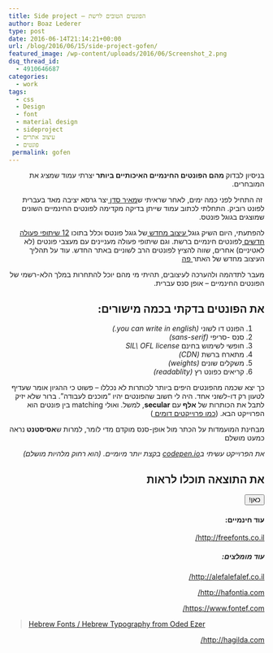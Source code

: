 ```yaml
---
title: Side project – הפונטים הטובים לרשת
author: Boaz Lederer
type: post
date: 2016-06-14T21:14:21+00:00
url: /blog/2016/06/15/side-project-gofen/
featured_image: /wp-content/uploads/2016/06/Screenshot_2.png
dsq_thread_id:
  - 4910646687
categories:
  - work
tags:
  - css
  - Design
  - font
  - material design
  - sideproject
  - עיצוב אתרים
  - פונטים
 permalink: gofen
---
```

<p dir="rtl">
  בניסיון לבדוק<strong> מהם הפונטים החינמיים האיכותיים ביותר </strong>יצרתי עמוד שמציג את המובחרים.
</p>

<p dir="rtl">
   זה התחיל לפני כמה ימים, לאחר שראיתי ש<a href="http://meirsadan.com/">מאיר סדן </a>יצר גרסא יציבה מאד בעברית לפונט רוביק. התחלתי לכתוב עמוד שייתן בדיקה מקדימה לפונטים החינמיים השונים שמוצגים בגוגל פונטס.
</p>

<p dir="rtl">
  להפתעתי, היום השיק גוגל<a href="https://fonts.google.com/"> עיצוב מחדש </a>של גוגל פונטס וכלל בתוכו <a href="http://alefalefalef.co.il/%D7%A4%D7%95%D7%A0%D7%98%D7%99%D7%9D-%D7%97%D7%99%D7%A0%D7%9E%D7%99%D7%99%D7%9D-%D7%91%D7%A2%D7%91%D7%A8%D7%99%D7%AA-%D7%91%D7%92%D7%95%D7%92%D7%9C-%D7%A4%D7%95%D7%A0%D7%98%D7%A1/">12 שיתופי פעולה חדשים </a>לפונטים חינמיים ברשת. וגם שיתופי פעולה מעניינים עם מעצבי פונטים (לא לאטיניים) אחרים, שווה להציץ לפונטים הרב לשוניים באתר החדש. עוד על תהליך העיצוב מחדש של האתר<a href="https://design.google.com/articles/reimagining-google-fonts/"> פה</a>
</p>

<p dir="rtl">
  מעבר לתדהמה ולהערכה לעיצובים, תהיתי מי מהם יוכל להתחרות במלך הלא-רשמי של הפונטים החינמיים &#8211; אופן סנס עברית.
</p>

<h2 dir="rtl">
  את הפונטים בדקתי בכמה מישורים:
</h2>

<ol dir="rtl">
  <li style="text-align: right;">
    הפונט דו לשוני <i>(you can write in english.)</i>
  </li>
  <li style="text-align: right;">
    סנס -סריפי <i>(sans-serif)</i>
  </li>
  <li style="text-align: right;">
    חופשי לשימוש בחינם <i>SIL\ OFL license</i>
  </li>
  <li style="text-align: right;">
    מתארח ברשת <i>(CDN)</i>
  </li>
  <li style="text-align: right;">
    משקלים שונים <i>(weights)</i>
  </li>
  <li style="text-align: right;">
    קריאים כפונט רץ <i>(readablity)</i>
  </li>
</ol>

<p dir="rtl">
  כך יצא שכמה מהפונטים היפים ביותר לכותרות לא נכללו &#8211; פשוט כי ההגיון אומר שעדיף לטעון רק דו-לשוני אחד. היה לי חשוב שהפונטים יהיו &#8220;מוכנים לעבודה&#8221;. ברור שלא יזיק לתבל את הכותרות של <strong>אלף </strong>עם <strong>secular</strong>, למשל. ואולי matching בין פונטים הוא הפרוייקט הבא. (<a href="http://fontpair.co/">כמו פרוייקטים דומים </a>)
</p>

<p dir="rtl">
  מבחינת המועמדות על הכתר מול אופן-סנס מוקדם מדי לומר, למרות ש<strong>אסיסטנט </strong>נראה כמעט מושלם
</p>

<p dir="rtl">
  <em>את הפרוייקט עשיתי ב<a href="http://codepen.io/Aniboaz/pen/JKGEvx">codepen.io</a> בקצת יותר מיומיים. (הוא רחוק מלהיות מושלם)</em>
</p>

<h2 dir="rtl">
  את התוצאה תוכלו לראות
</h2>

<p dir="rtl">
  <a href="http://www.aniboaz.co.il/sideproj/gofen/" target="_blank"><button class="fa fa-url">כאן!</button></a>
</p>

<h4 dir="rtl">
</h4>

<h4 dir="rtl">
</h4>

<h4 dir="rtl">
  עוד חינמיים:
</h4>

<p dir="rtl">
  <a href="http://freefonts.co.il/">http://freefonts.co.il/</a>
</p>

<h5 dir="rtl">
  עוד מומלצים:
</h5>

<p dir="rtl">
  <a href="http://alefalefalef.co.il/">http://alefalefalef.co.il/</a>
</p>

<p dir="rtl">
  <a href="http://hafontia.com/">http://hafontia.com/</a>
</p>

<p dir="rtl">
  <a href="https://www.fontef.com/">https://www.fontef.com/</a>
</p>

<blockquote data-secret="X8iQHltpUy" class="wp-embedded-content">
  <p>
    <a href="http://www.hebrewtypography.com/hebrew-fonts-typography/">Hebrew Fonts / Hebrew Typography from Oded Ezer</a>
  </p>
</blockquote>

<iframe class="wp-embedded-content" sandbox="allow-scripts" security="restricted" style="position: absolute; clip: rect(1px, 1px, 1px, 1px);" src="http://www.hebrewtypography.com/hebrew-fonts-typography/embed/#?secret=X8iQHltpUy" data-secret="X8iQHltpUy" width="600" height="338" title="&#8220;Hebrew Fonts / Hebrew Typography from Oded Ezer&#8221; &#8212; Hebrew Typography" frameborder="0" marginwidth="0" marginheight="0" scrolling="no"></iframe>

<p dir="rtl">
  <a href="http://hagilda.com/">http://hagilda.com/</a>
</p>